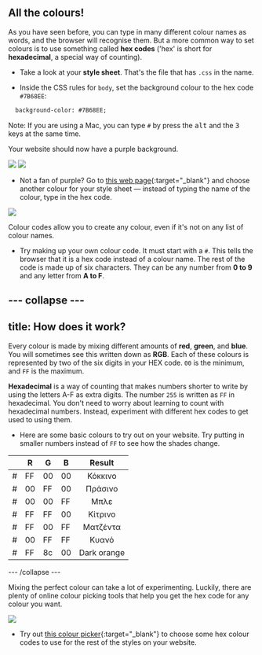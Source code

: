 ## All the colours!

As you have seen before, you can type in many different colour names as words, and the browser will recognise them. But a more common way to set colours is to use something called **hex codes** ('hex' is short for **hexadecimal**, a special way of counting).

+ Take a look at your **style sheet**. That's the file that has `.css` in the name.

+ Inside the CSS rules for `body`, set the background colour to the hex code `#7B68EE`:

```html
  background-color: #7B68EE;
```

Note: If you are using a Mac, you can type `#` by press the <kbd>alt</kbd> and the <kbd>3</kbd> keys at the same time.

Your website should now have a purple background.

![](images/HexColourFirst.png) ![](images/HexColourFirstResult.png)

+ Not a fan of purple? Go to [this web page](http://dojo.soy/html2-colors){:target="_blank"} and choose another colour for your style sheet — instead of typing the name of the colour, type in the hex code. 

![](images/ColorNamesHex.png)

Colour codes allow you to create any colour, even if it's not on any list of colour names.

+ Try making up your own colour code. It must start with a `#`. This tells the browser that it is a hex code instead of a colour name. The rest of the code is made up of six characters. They can be any number from **0 to 9** and any letter from **A to F**.

## \--- collapse \---

## title: How does it work?

Every colour is made by mixing different amounts of **red**, **green**, and **blue**. You will sometimes see this written down as **RGB**. Each of these colours is represented by two of the six digits in your HEX code. `00` is the minimum, and `FF` is the maximum.

**Hexadecimal** is a way of counting that makes numbers shorter to write by using the letters A-F as extra digits. The number `255` is written as `FF` in hexadecimal. You don't need to worry about learning to count with hexadecimal numbers. Instead, experiment with different hex codes to get used to using them.

+ Here are some basic colours to try out on your website. Try putting in smaller numbers instead of `FF` to see how the shades change.

|      | R  | G  | B  |   Result    |
| ---- | -- | -- | -- |:-----------:|
| \# | FF | 00 | 00 |   Κόκκινο   |
| \# | 00 | FF | 00 |   Πράσινο   |
| \# | 00 | 00 | FF |    Μπλε     |
| \# | FF | FF | 00 |   Κίτρινο   |
| \# | FF | 00 | FF |  Ματζέντα   |
| \# | 00 | FF | FF |    Κυανό    |
| \# | FF | 8c | 00 | Dark orange |

\--- /collapse \---

Mixing the perfect colour can take a lot of experimenting. Luckily, there are plenty of online colour picking tools that help you get the hex code for any colour you want.

![](images/W3ColorPicker.png)

+ Try out [this colour picker](http://dojo.soy/html2-color-picker){:target="_blank"} to choose some hex colour codes to use for the rest of the styles on your website.